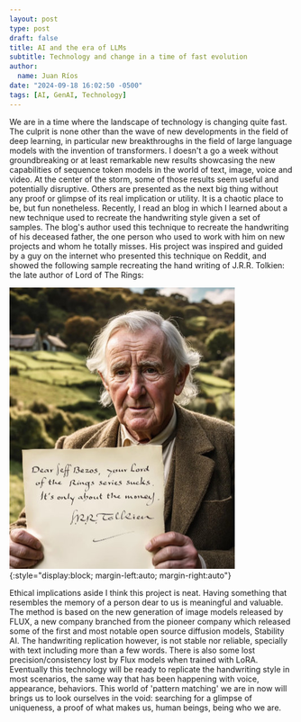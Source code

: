 ```yaml
---
layout: post
type: post
draft: false
title: AI and the era of LLMs
subtitle: Technology and change in a time of fast evolution
author:
  name: Juan Ríos
date: "2024-09-18 16:02:50 -0500"
tags: [AI, GenAI, Technology]
---
```


We are in a time where the landscape of technology is changing quite fast. The culprit is none other than the wave of new developments in the field of deep learning, in particular new breakthroughs in the field of large language models with the invention of transformers. I doesn't a go a week without groundbreaking or at least remarkable new results showcasing the new capabilities of sequence token models in the world of text, image, voice and video. At the center of the storm, some of those results seem useful and potentially disruptive. Others are presented as the next big thing without any proof or glimpse of its real implication or utility. It is a chaotic place to be, but fun nonetheless.
Recently, I read an blog in which I learned about a new technique used to recreate the handwriting style given a set of samples. The blog's author used this technique to recreate the handwriting of his deceased father, the one person who used to work with him on new projects and whom he totally misses. His project was inspired and guided by a guy on the internet who presented this technique on Reddit, and showed the following sample recreating the hand writing of J.R.R. Tolkien: the late author of Lord of The Rings:

![Tolkien hand writing](https://raw.githubusercontent.com/juandarr/juandarr.github.io/main/images/posts/JRR-hand-writing.jpg){:style="display:block; margin-left:auto; margin-right:auto"}

Ethical implications aside I think this project is neat. Having something that resembles the memory of a person dear to us is meaningful and valuable. The method is based on the new generation of image models released by FLUX, a new company branched from the pioneer company which released some of the first and most notable open source diffusion models, Stability AI. The handwriting replication however, is not stable nor reliable, specially with text including more than a few words. There is also some lost precision/consistency lost by Flux models when trained with LoRA. Eventually this technology will be ready to replicate the handwriting style in most scenarios, the same way that has been happening with voice, appearance, behaviors. This world of 'pattern matching' we are in now will brings us to look ourselves in the void: searching for a glimpse of uniqueness, a proof of what makes us, human beings, being who we are.
